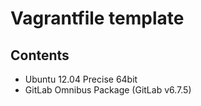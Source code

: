 Vagrantfile template
====

## Contents

* Ubuntu 12.04 Precise 64bit
* GitLab Omnibus Package (GitLab v6.7.5)
